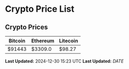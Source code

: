 # Crypto Price List

## Crypto Prices
| Bitcoin | Ethereum | Litecoin |
| ------- | -------- | -------- |
| $91443 | $3309.0 | $98.27 |
**Last Updated:** 2024-12-30 15:23 UTC
**Last Updated:** $DATE$
